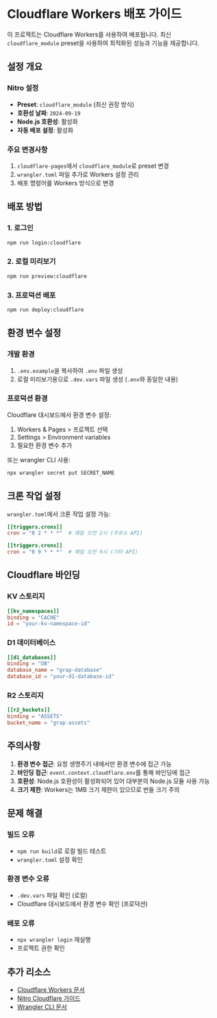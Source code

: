 # Cloudflare Workers 배포 가이드

이 프로젝트는 Cloudflare Workers를 사용하여 배포됩니다. 최신 `cloudflare_module` preset을 사용하여 최적화된 성능과 기능을 제공합니다.

## 설정 개요

### Nitro 설정
- **Preset**: `cloudflare_module` (최신 권장 방식)
- **호환성 날짜**: `2024-09-19`
- **Node.js 호환성**: 활성화
- **자동 배포 설정**: 활성화

### 주요 변경사항
1. `cloudflare-pages`에서 `cloudflare_module`로 preset 변경
2. `wrangler.toml` 파일 추가로 Workers 설정 관리
3. 배포 명령어를 Workers 방식으로 변경

## 배포 방법

### 1. 로그인
```bash
npm run login:cloudflare
```

### 2. 로컬 미리보기
```bash
npm run preview:cloudflare
```

### 3. 프로덕션 배포
```bash
npm run deploy:cloudflare
```

## 환경 변수 설정

### 개발 환경
1. `.env.example`을 복사하여 `.env` 파일 생성
2. 로컬 미리보기용으로 `.dev.vars` 파일 생성 (`.env`와 동일한 내용)

### 프로덕션 환경
Cloudflare 대시보드에서 환경 변수 설정:
1. Workers & Pages > 프로젝트 선택
2. Settings > Environment variables
3. 필요한 환경 변수 추가

또는 wrangler CLI 사용:
```bash
npx wrangler secret put SECRET_NAME
```

## 크론 작업 설정

`wrangler.toml`에서 크론 작업 설정 가능:
```toml
[[triggers.crons]]
cron = "0 2 * * *"  # 매일 오전 2시 (주유소 API)

[[triggers.crons]]
cron = "0 9 * * *"  # 매일 오전 9시 (기타 API)
```

## Cloudflare 바인딩

### KV 스토리지
```toml
[[kv_namespaces]]
binding = "CACHE"
id = "your-kv-namespace-id"
```

### D1 데이터베이스
```toml
[[d1_databases]]
binding = "DB"
database_name = "grap-database"
database_id = "your-d1-database-id"
```

### R2 스토리지
```toml
[[r2_buckets]]
binding = "ASSETS"
bucket_name = "grap-assets"
```

## 주의사항

1. **환경 변수 접근**: 요청 생명주기 내에서만 환경 변수에 접근 가능
2. **바인딩 접근**: `event.context.cloudflare.env`를 통해 바인딩에 접근
3. **호환성**: Node.js 호환성이 활성화되어 있어 대부분의 Node.js 모듈 사용 가능
4. **크기 제한**: Workers는 1MB 크기 제한이 있으므로 번들 크기 주의

## 문제 해결

### 빌드 오류
- `npm run build`로 로컬 빌드 테스트
- `wrangler.toml` 설정 확인

### 환경 변수 오류
- `.dev.vars` 파일 확인 (로컬)
- Cloudflare 대시보드에서 환경 변수 확인 (프로덕션)

### 배포 오류
- `npx wrangler login` 재실행
- 프로젝트 권한 확인

## 추가 리소스

- [Cloudflare Workers 문서](https://developers.cloudflare.com/workers/)
- [Nitro Cloudflare 가이드](https://nitro.build/deploy/providers/cloudflare)
- [Wrangler CLI 문서](https://developers.cloudflare.com/workers/wrangler/)
